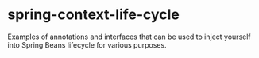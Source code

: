 # spring-context-life-cycle

Examples of annotations and interfaces that can be used to inject yourself into Spring Beans lifecycle for various
purposes.